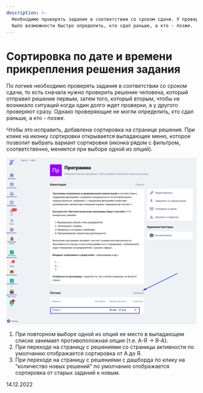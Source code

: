 ```yaml
---
description: >-
  Необходимо проверять задания в соответствии со сроком сдачи. У проверяющих не
  было возможности быстро определить, кто сдал раньше, а кто - позже.
---
```


# Сортировка по дате и времени прикрепления решения задания

По логике необходимо проверять задания в соответствии со сроком сдачи, то есть сначала нужно проверить решение человека, который отправил решение первым, затем того, который вторым, чтобы не возникало ситуаций когда один долго ждет проверки, а у другого проверяют сразу. Однако проверяющие не могли определить, кто сдал раньше, а кто - позже.

Чтобы это исправить, добавлена сортировка на странице решения. При клике на иконку сортировки открывается выпадающее меню, которое позволит выбрать вариант сортировки (иконка рядом с фильтром, соответственно, меняется при выборе одной из опций).

![](<../../.gitbook/assets/image (5) (1).png>)

1. При повторном выборе одной из опций ее место в выпадающем списке занимает противоположная опция (т.е. А-Я -> Я-А).
2. При переходе на страницу с решениями со страницы активности по умолчанию отображается сортировка от А до Я.
3. При переходе на страницу с решениями с дашборда по клику на “количество новых решений” по умолчанию отображается сортировка от старых заданий к новым.

14.12.2022

